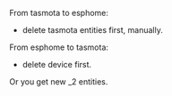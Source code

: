From tasmota to esphome:
- delete tasmota entities first, manually.

From esphome to tasmota:
- delete device first.

Or you get new _2 entities.
